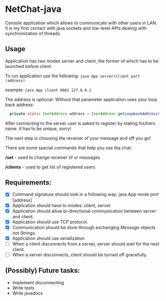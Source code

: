 # NetChat-java
Console application which allows to communicate with other users in LAN. It is my first contact with java sockets and low-level APIs dealing with synchronization of threads.

## Usage
Application has two modes server and client, the former of which has to be launched before client.

To run application use the following: 
`java App server/client port (address)`

example: `java App client 8001 127.0.0.1`

The address is optional. Without that parameter application uses your loop back address:

```java
  private static InetAddress address = InetAddress.getLoopbackAddress();
```

After connecting to the server user is asked to register by stating his/hers name. It has to be unique, sorry!

The next step is choosing the receiver of your message and off you go!

There are some special commands that help you use tha chat:

**/set** - used to change receiver of ur messages

**/clients** - used to get list of registered users

 
## Requirements:

- [x] Command signature should look in a following way: java App mode port [address]
- [x] Application should have to modes: client, server.
- [x] Application should allow bi-directional communication between server and client.
- [x] Application should use TCP protocol.
- [x] Communication should be done through exchanging *Message* objects not Strings.
- [x] Application should use serialization
- [ ] When a client disconnects from a server, server should wait for the next client.
- [ ] When a server disconnects, client should be turned off gracefully.

## (Possibly) Future tasks:

- Implement disconnecting
- Write tests
- Write javadocs

